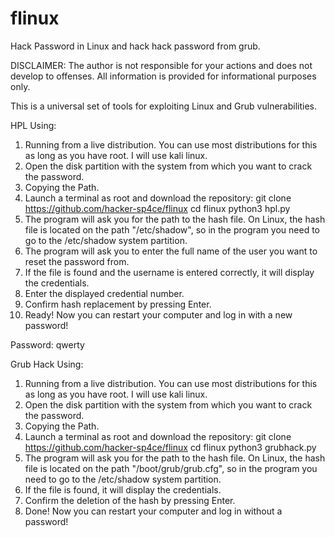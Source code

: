 # flinux
Hack Password in Linux and hack hack password from grub.



DISCLAIMER:
The author is not responsible for your actions and does not develop to offenses.
All information is provided for informational purposes only.



This is a universal set of tools for exploiting Linux and Grub vulnerabilities.



HPL Using:
1. Running from a live distribution. You can use most distributions for this as long as you have root. I will use kali linux.
2. Open the disk partition with the system from which you want to crack the password.
3. Copying the Path.
4. Launch a terminal as root and download the repository:
git clone https://github.com/hacker-sp4ce/flinux
cd flinux
python3 hpl.py
5. The program will ask you for the path to the hash file. On Linux, the hash file is located on the path "/etc/shadow", so in the program you need to go to the /etc/shadow system partition.
6. The program will ask you to enter the full name of the user you want to reset the password from.
7. If the file is found and the username is entered correctly, it will display the credentials.
8. Enter the displayed credential number.
9. Confirm hash replacement by pressing Enter.
10. Ready! Now you can restart your computer and log in with a new password!

Password: qwerty



Grub Hack Using:
1. Running from a live distribution. You can use most distributions for this as long as you have root. I will use kali linux.
2. Open the disk partition with the system from which you want to crack the password.
3. Copying the Path.
4. Launch a terminal as root and download the repository:
git clone https://github.com/hacker-sp4ce/flinux
cd flinux
python3 grubhack.py
5. The program will ask you for the path to the hash file. On Linux, the hash file is located on the path "/boot/grub/grub.cfg", so in the program you need to go to the /etc/shadow system partition.
6. If the file is found, it will display the credentials.
7. Confirm the deletion of the hash by pressing Enter.
9. Done! Now you can restart your computer and log in without a password!
